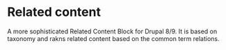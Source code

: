 # Related content

A more sophisticated Related Content Block for Drupal 8/9. It is based on taxonomy and rakns related content 
based on the common term relations. 
